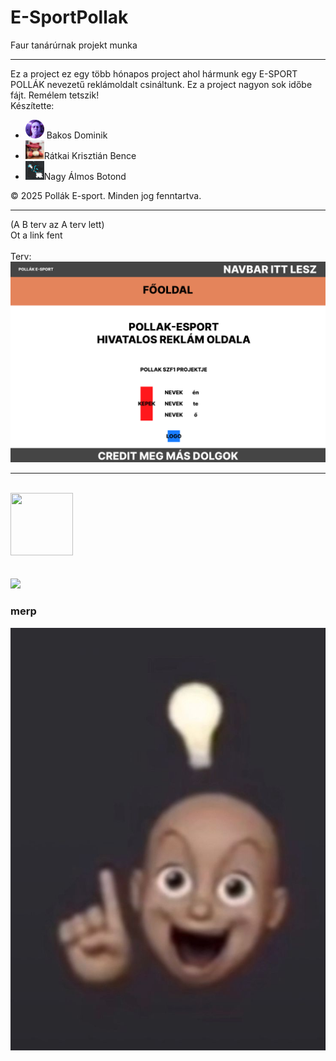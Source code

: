 # E-SportPollak
Faur tanárúrnak projekt munka

<hr>

Ez a project ez egy több hónapos project ahol hármunk egy E-SPORT POLLÁK nevezetű reklámoldalt csináltunk. Ez a project nagyon sok időbe fájt. Remélem tetszik! <br>
Készítette: 
<ul>
  <li> <img src="b-terv/imgs/bakos.jpg" width="30" height="30" style="border-radius: 50%;"> Bakos Dominik</li>
  <li> <img src="b-terv/imgs/niko.png" width="30" height="30">Rátkai Krisztián Bence</li>
  <li> <img src="b-terv/imgs/astro.png" width="30" height="30">Nagy Álmos Botond</li>
</ul>

&copy; 2025 Pollák E-sport. Minden jog fenntartva.

<hr>
(A B terv az A terv lett) <br>
Ot a link fent <br>
<br>
Terv: <br>
<img src="terv.png">

<hr>



<br>
<img src="https://img1.picmix.com/output/pic/normal/6/1/0/6/12126016_fcf13.gif" width="100" height="100">
<br>
<br>
<br>
<img src="https://media.tenor.com/Z6SD6vtXZS8AAAAj/merp.gif">

### merp

<img src="heureka.jpg">

